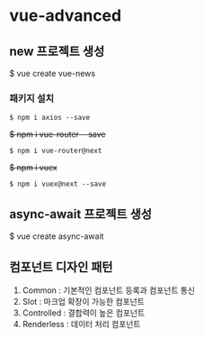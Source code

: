 # vue-advanced

## new 프로젝트 생성
$ vue create vue-news

### 패키지 설치
```shell
$ npm i axios --save
```  
~~$ npm i vue-router --save~~
```shell
$ npm i vue-router@next
```  
~~$ npm i vuex~~
```shell
$ npm i vuex@next --save
```

## async-await 프로젝트 생성
$ vue create async-await

## 컴포넌트 디자인 패턴
1. Common : 기본적인 컴포넌트 등록과 컴포넌트 통신
2. Slot : 마크업 확장이 가능한 컴포넌트
3. Controlled : 결합력이 높은 컴포넌트
4. Renderless : 데이터 처리 컴포넌트

